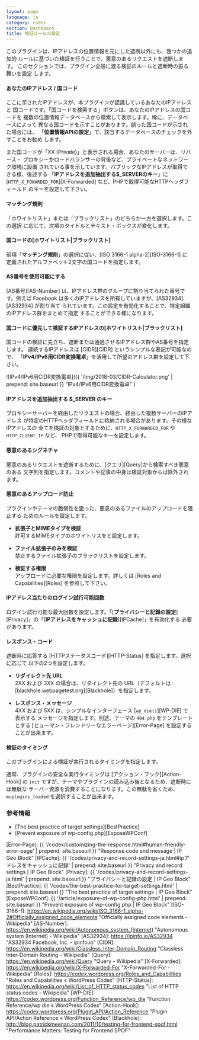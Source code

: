 ```yaml
---
layout: page
language: ja
category: codex
section: Dashboard
title: 検証ルールの設定
---
```


このプラグインは、IPアドレスの位置情報を元にした遮断以外にも、幾つかの追加的
ルールに基づいた検証を行うことで、悪意のあるリクエストを遮断します。
このセクションでは、プラグイン全般に渡る検証のルールと遮断時の振る舞いを設定
します。

<!--more-->

#### あなたのIPアドレス / 国コード ####

ここに示されたIPアドレスが、本プラグインが認識しているあなたのIPアドレスと
国コードです。「国コードを検索する」ボタンは、あなたのIPアドレスの国コードを
複数の位置情報データベースから検索して表示します。稀に、データベースによって
異なる国コードを示すことがあります。誤った国コードが示された場合には、
「**位置情報APIの設定**」で、該当するデータベースのチェックを外すことをお勧め
します。

また国コードが「XX (Private)」と表示される場合、あなたのサーバーは、リバース・
プロキシーかロードバランサーの背後など、プライベートなネットワーク環境に設置
されている事を示しています。パブリックなIPアドレスが取得できる様、後述する
「**IPアドレスを追加抽出する$_SERVERのキー**」に 
[`HTTP_X_FOWARDED_FOR`][X-Forwarded] など、PHPで取得可能なHTTPヘッダフィールド
のキーを設定して下さい。

#### マッチング規則 ####

「ホワイトリスト」または「ブラックリスト」のどちらか一方を選択します。この選択
に応じて、次項のタイトルとテキスト・ボックスが変化します。

#### 国コードの[ホワイトリスト|ブラックリスト] ####

前項「**マッチング規則**」の選択に従い、[ISO 3166-1 alpha-2][ISO-3166-1] に
定義されたアルファベット2文字の国コードを指定します。

#### AS番号を使用可能にする ####

[AS番号][AS-Number] は、IPアドレス群のグループに割り当てられた番号です。例えば 
Facebook は多くのIPアドレスを所有していますが、[AS32934][AS32934] が割り当て
られています。この設定を有効化することで、特定組織のIPアドレス群をまとめて指定
することができる様になります。

#### 国コードに優先して検証するIPアドレスの[ホワイトリスト|ブラックリスト] ####

国コードの検証に先立ち、遮断または通過させるIPアドレス群やAS番号を指定します。
連続するIPアドレスは [CIDR][CIDR] というシンプルな表記が可能なので、
「**IPv4/IPv6用CIDR変換電卓**」を活用して所望のアドレス群を設定して下さい。

![IPv4/IPv6用CIDR変換電卓]({{ '/img/2018-03/CIDR-Calculator.png' | prepend: site.baseurl }}
 "IPv4/IPv6用CIDR変換電卓"
)

#### IPアドレスを追加抽出する $_SERVER のキー ####

プロキシーサーバーを経由したリクエストの場合、経由した複数サーバーのIPアドレス
が特定のHTTPヘッダフィールドに格納される場合があります。その様なIPアドレスの
全てを検証の対象とするために、`HTTP_X_FORWARDED_FOR` や `HTTP_CLIENT_IP` など、
PHPで取得可能なキーを設定します。

#### 悪意のあるシグネチャ ####

悪意のあるリクエストを遮断するために、[クエリ][Query]から検索すべき悪意のある
文字列を指定します。コメントや記事の中身は検証対象からは除外されます。

#### 悪意のあるアップロード防止 ####

プラグインやテーマの脆弱性を狙った、悪意のあるファイルのアップロードを阻止する
ためのルールを設定します。

- **拡張子とMIMEタイプを検証**  
  許可するMIMEタイプのホワイトリスをと設定します。

- **ファイル拡張子のみを検証**  
  禁止するファイル拡張子のブラックリストを設定します。

- **検証する権限**  
  アップロードに必要な権限を設定します。詳しくは [Roles and Capabilities][Roles] 
  を参照して下さい。

#### IPアドレス当たりのログイン試行可能回数 ####

ログイン試行可能な最大回数を設定します。「[**プライバシーと記録の設定**]
[Privacy]」の「[**IPアドレスをキャッシュに記録**][IPCache]」を有効化する
必要があります。

#### レスポンス・コード ####

遮断時に応答する [HTTPステータスコード][HTTP-Status] を指定します。選択に応じて
以下の2つを設定します。

- **リダイレクト先 URL**  
  2XX および 3XX の場合は、リダイレクト先の URL（デフォルトは 
  [blackhole.webpagetest.org][Blackhole]）を指定します。

- **レスポンス・メッセージ**  
  4XX および 5XX は、シンプルなインターフェース [`wp_die()`][WP-DIE] で表示する
  メッセージを指定します。別途、テーマの `404.php` をテンプレートとする 
  [ヒューマン・フレンドリーなエラーページ][Error-Page] を設定することが出来ます。

#### 検証のタイミング ####

このプラグインによる検証が実行されるタイミングを指定します。

通常、プラグインの安全な実行タイミングは [アクション・フック][Action-Hook] の 
`init` ですが、テーマやプラグインの読み込み後となるため、遮断時には無駄な
サーバー資源を消費することになります。この無駄を省くため、`muplugins_loaded` 
を選択することが出来ます。

### 参考情報 ###

- [The best practice of target settings][BestPractice]
- [Prevent exposure of wp-config.php][ExposeWPConf]

[IP-Geo-Block]: https://wordpress.org/plugins/ip-geo-block/ "WordPress › IP Geo Block « WordPress Plugins"
[Error-Page]:   {{ '/codex/customizing-the-response.html#human-friendly-error-page'          | prepend: site.baseurl }} "Response code and message | IP Geo Block"
[IPCache]:      {{ '/codex/privacy-and-record-settings-ja.html#ipアドレスをキャッシュに記録' | prepend: site.baseurl }} "Privacy and record settings | IP Geo Block"
[Privacy]:      {{ '/codex/privacy-and-record-settings-ja.html'        | prepend: site.baseurl }} "プライバシーと記録の設定 | IP Geo Block"
[BestPractice]: {{ '/codex/the-best-practice-for-target-settings.html' | prepend: site.baseurl }} "The best practice of target settings | IP Geo Block"
[ExposeWPConf]: {{ '/article/exposure-of-wp-config-php.html'           | prepend: site.baseurl }} "Prevent exposure of wp-config.php | IP Geo Block"
[ISO-3166-1]:   https://en.wikipedia.org/wiki/ISO_3166-1_alpha-2#Officially_assigned_code_elements "Officially assigned code elements - Wikipedia"
[AS-Number]:    https://en.wikipedia.org/wiki/Autonomous_system_(Internet) "Autonomous system (Internet) - Wikipedia"
[AS32934]:      https://ipinfo.io/AS32934 "AS32934 Facebook, Inc. - ipinfo.io"
[CIDR]:         https://en.wikipedia.org/wiki/Classless_Inter-Domain_Routing "Classless Inter-Domain Routing - Wikipedia"
[Query]:        https://en.wikipedia.org/wiki/Query "Query - Wikipedia"
[X-Forwarded]:  https://en.wikipedia.org/wiki/X-Forwarded-For "X-Forwarded-For - Wikipedia"
[Roles]:        https://codex.wordpress.org/Roles_and_Capabilities "Roles and Capabilities &laquo; WordPress Codex"
[HTTP-Status]:  https://en.wikipedia.org/wiki/List_of_HTTP_status_codes "List of HTTP status codes - Wikipedia"
[WP-DIE]:       https://codex.wordpress.org/Function_Reference/wp_die "Function Reference/wp die &laquo; WordPress Codex"
[Action-Hook]:  https://codex.wordpress.org/Plugin_API/Action_Reference "Plugin API/Action Reference &laquo; WordPress Codex"
[Blackhole]:    http://blog.patrickmeenan.com/2011/10/testing-for-frontend-spof.html "Performance Matters: Testing for Frontend SPOF"
